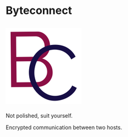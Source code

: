 # Byteconnect
![Byteconneeeeeeeect](BC.png)
---
Not polished, suit yourself.

Encrypted communication between two hosts.
